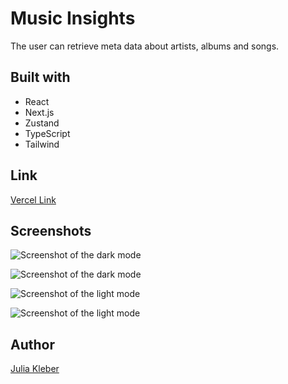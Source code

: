 # Music Insights

The user can retrieve meta data about artists, albums and songs.

## Built with

- React
- Next.js
- Zustand
- TypeScript
- Tailwind

## Link

[Vercel Link](https://nextjs-nu-six-26.vercel.app/)

## Screenshots

![Screenshot of the dark mode](https://github.com/JuliaKleber/MusicInsightsInitial/assets/142741980/b5d04169-91f5-43a1-b4a1-26d32c91c683)

![Screenshot of the dark mode](https://github.com/JuliaKleber/MusicInsights/assets/142741980/526d3071-7dd6-4819-8913-492ec15f94ed)

![Screenshot of the light mode](https://github.com/JuliaKleber/MusicInsightsInitial/assets/142741980/89e84759-3121-4f85-b58f-4afe0fe748c9)

![Screenshot of the light mode](https://github.com/JuliaKleber/MusicInsights/assets/142741980/dfb28eef-b72c-4ca9-84ed-40f1797bc23d)

## Author

[Julia Kleber](https://github.com/JuliaKleber)
